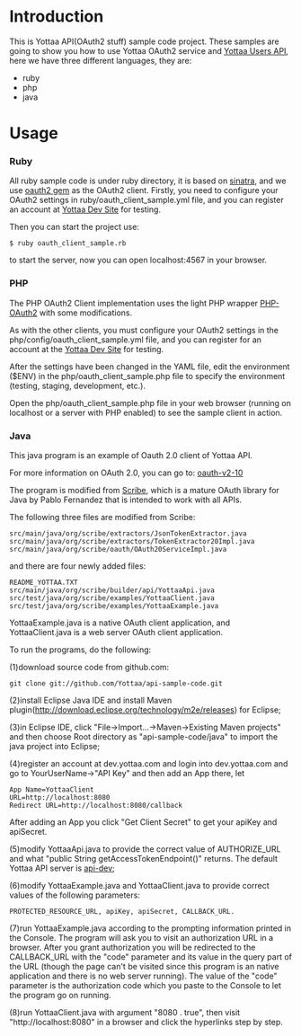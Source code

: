 # Introduction

This is Yottaa API(OAuth2 stuff) sample code project. These samples are going to show you how to use Yottaa OAuth2 service and [Yottaa Users API](https://api.yottaa.com/UserApi.html), here we have three different languages, they are:  

* ruby
* php
* java

# Usage

### Ruby

All ruby sample code is under ruby directory, it is based on [sinatra](http://www.sinatrarb.com/intro), and we use [oauth2 gem](https://github.com/intridea/oauth2) as the OAuth2 client. Firstly, you need to configure your OAuth2 settings in ruby/oauth_client_sample.yml file, and you can register an account at [Yottaa Dev Site](https://dev.yottaa.com) for testing.

Then you can start the project use:

	$ ruby oauth_client_sample.rb
	
to start the server, now you can open localhost:4567 in your browser.


### PHP

The PHP OAuth2 Client implementation uses the light PHP wrapper [PHP-OAuth2](https://github.com/adoy/PHP-OAuth2) with some modifications.

As with the other clients, you must configure your OAuth2 settings in the php/config/oauth_client_sample.yml file, and you can register for an account at the [Yottaa Dev Site](https://dev.yottaa.com) for testing.

After the settings have been changed in the YAML file, edit the environment ($ENV) in the php/oauth_client_sample.php file to specify the environment (testing, staging, development, etc.).

Open the php/oauth_client_sample.php file in your web browser (running on localhost or a server with PHP enabled) to see the sample client in action.

### Java

This java program is an example of Oauth 2.0 client of Yottaa API. 

For more information on OAuth 2.0, you can go to: [oauth-v2-10](http://tools.ietf.org/html/draft-ietf-oauth-v2-10)

The program is modified from [Scribe](https://github.com/fernandezpablo85/scribe-java), 
which is a mature OAuth library for Java by Pablo Fernandez that is intended to work with all APIs.

The following three files are modified from Scribe:

	src/main/java/org/scribe/extractors/JsonTokenExtractor.java
	src/main/java/org/scribe/extractors/TokenExtractor20Impl.java
	src/main/java/org/scribe/oauth/OAuth20ServiceImpl.java

and there are four newly added files:

	README_YOTTAA.TXT
	src/main/java/org/scribe/builder/api/YottaaApi.java
	src/test/java/org/scribe/examples/YottaaClient.java
	src/test/java/org/scribe/examples/YottaaExample.java

YottaaExample.java is a native OAuth client application, and YottaaClient.java is a web server OAuth client application.

To run the programs, do the following:

(1)download source code from github.com:

	git clone git://github.com/Yottaa/api-sample-code.git

(2)install Eclipse Java IDE and install Maven plugin(http://download.eclipse.org/technology/m2e/releases) for Eclipse;

(3)in Eclipse IDE, click "File->Import...->Maven->Existing Maven projects" and then choose Root directory as "api-sample-code/java" to import the java project into Eclipse; 

(4)register an account at dev.yottaa.com and login into dev.yottaa.com and go to YourUserName->"API Key" and then add an App there, let

	App Name=YottaaClient
	URL=http://localhost:8080
	Redirect URL=http://localhost:8080/callback

After adding an App you click "Get Client Secret" to get your apiKey and apiSecret.

(5)modify YottaaApi.java to provide the correct value of AUTHORIZE_URL and what "public String getAccessTokenEndpoint()" returns.
The default Yottaa API server is [api-dev](https://api-dev.yottaa.com);

(6)modify YottaaExample.java and YottaaClient.java to provide correct values of the following parameters:

	PROTECTED_RESOURCE_URL, apiKey, apiSecret, CALLBACK_URL.

(7)run YottaaExample.java according to the prompting information printed in the Console. The program will ask you to visit an authorization URL in a browser.
After you grant authorization you will be redirected to the CALLBACK_URL with the "code" parameter and its value in the query part of the URL
(though the page can't be visited since this program is an native application and there is no web server running). The value of the "code" parameter 
is the authorization code which you paste to the Console to let the program go on running.

(8)run YottaaClient.java with argument "8080 . true", then visit "http://localhost:8080" in a browser and click the hyperlinks step by step.






